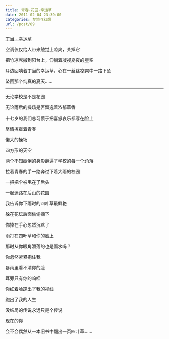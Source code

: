 ```yaml
---
title: 青春·花园·幸运草
date: 2011-02-04 23:39:00
categories: 梦境与幻想
url: /post/89
---
```


<p><a href="http://www.xiami.com/song/2124062" target="_blank">丁当 - 幸运草</a></p>

<script type="text/javascript" src="http://www.xiami.com/widget/player-single?uid=269124&sid=2124062&mode=js"></script>

空调仅仅给人带来触觉上凉爽，关掉它

把竹凉席搬到阳台上，仰躺着凝视夏夜的星空

耳边回响着丁当的幸运草，心在一丝丝凉爽中一路下坠

坠回那个纯真的夏天……

- - - - -

无论学校是不是花园

无论雨后的操场是否飘逸着浓郁草香

十七岁的我们总习惯于把喜怒哀乐都写在脸上

尽情挥霍着青春

偌大的操场

四方形的天空

两个不知疲倦的身影翻遍了学校的每一个角落

拉着青春的手一路奔过下着大雨的校园

一把把伞被甩在了后头

一起迷路在后山的花园

我告诉你下雨时的四叶草最鲜艳

躲在花坛后面偷偷摘下

你捧在手心忽然沉默了

雨打在四叶草和你的脸上

那时从你眼角滑落的也是雨水吗？

你忽然紧紧抱住我

暴雨里看不清你的脸

耳旁只有你的呜咽

你红着脸跑出了我的视线

跑出了我的人生

没结局的传说永远只是个传说

现在的你

会不会偶然从一本旧书中翻出一页四叶草……